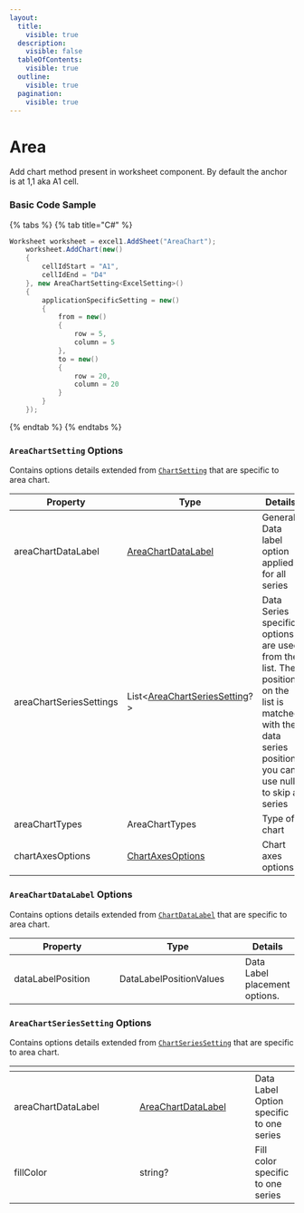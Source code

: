 ```yaml
---
layout:
  title:
    visible: true
  description:
    visible: false
  tableOfContents:
    visible: true
  outline:
    visible: true
  pagination:
    visible: true
---
```


# Area

Add chart method present in worksheet component. By default the anchor is at 1,1 aka A1 cell.

### Basic Code Sample

{% tabs %}
{% tab title="C#" %}
```csharp
Worksheet worksheet = excel1.AddSheet("AreaChart");
	worksheet.AddChart(new()
	{
		cellIdStart = "A1",
		cellIdEnd = "D4"
	}, new AreaChartSetting<ExcelSetting>()
	{
		applicationSpecificSetting = new()
		{
			from = new()
			{
				row = 5,
				column = 5
			},
			to = new()
			{
				row = 20,
				column = 20
			}
		}
	});
```
{% endtab %}
{% endtabs %}

### `AreaChartSetting` Options

Contains options details extended from [`ChartSetting`](./#chartsetting-less-than-excelsetting-greater-than-options) that are specific to area chart.

<table><thead><tr><th width="238">Property</th><th width="262">Type</th><th>Details</th></tr></thead><tbody><tr><td>areaChartDataLabel</td><td><a href="area.md#areachartdatalabel-options">AreaChartDataLabel</a></td><td>General Data label option applied for all series</td></tr><tr><td>areaChartSeriesSettings</td><td>List&#x3C;<a href="area.md#areachartseriessetting-options">AreaChartSeriesSetting</a>?></td><td>Data Series specific options are used from the list. The position on the list is matched with the data series position. you can use null to skip a series</td></tr><tr><td>areaChartTypes</td><td>AreaChartTypes</td><td>Type of chart</td></tr><tr><td>chartAxesOptions</td><td><a href="../../presentation/chart/#chartaxesoptions-options">ChartAxesOptions</a></td><td>Chart axes options</td></tr></tbody></table>

### `AreaChartDataLabel` Options

Contains options details extended from [`ChartDataLabel`](./#chartdatalabel-options) that are specific to area chart.

<table><thead><tr><th width="194">Property</th><th width="220">Type</th><th>Details</th></tr></thead><tbody><tr><td>dataLabelPosition</td><td>DataLabelPositionValues</td><td>Data Label placement options.</td></tr></tbody></table>

### `AreaChartSeriesSetting` Options

Contains options details extended from [`ChartSeriesSetting`](./#chartseriessetting-options) that are specific to area chart.

<table><thead><tr><th width="206"></th><th width="188"></th><th></th></tr></thead><tbody><tr><td>areaChartDataLabel</td><td><a href="area.md#areachartdatalabel-options">AreaChartDataLabel</a></td><td>Data Label Option specific to one series</td></tr><tr><td>fillColor</td><td>string?</td><td>Fill color specific to one series</td></tr></tbody></table>
